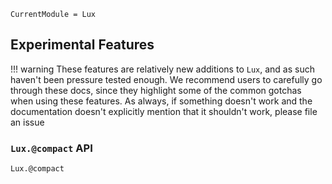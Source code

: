 ```@meta
CurrentModule = Lux
```

## Experimental Features

!!! warning
    These features are relatively new additions to `Lux`, and as such haven't been pressure tested enough. We recommend users to carefully go through these docs, since they highlight some of the common gotchas when using these features. As always, if something doesn't work and the documentation doesn't explicitly mention that it shouldn't work, please file an issue

### `Lux.@compact` API

```@docs
Lux.@compact
```
